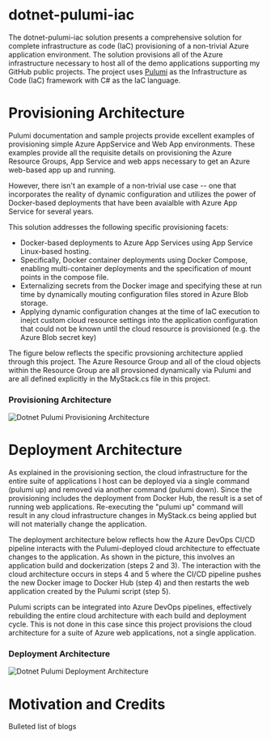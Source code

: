 # dotnet-pulumi-iac

The dotnet-pulumi-iac solution presents a comprehensive solution for complete infrastructure as code (IaC) provisioning of a non-trivial Azure application environment. The solution provisions all of the Azure infrastructure necessary to host all of the demo applications supporting my GitHub public projects. The project uses [Pulumi](https://www.pulumi.com/) as the Infrastructure as Code (IaC) framework with C# as the IaC language.

# Provisioning Architecture

Pulumi documentation and sample projects provide excellent examples of provisioning simple Azure AppService and Web App environments. These examples provide all the requisite details on provisioning the Azure Resource Groups, App Service and web apps necessary to get an Azure web-based app up and running.

However, there isn't an example of a non-trivial use case -- one that incorporates the reality of dynamic configuration and utilizes the power of Docker-based deployments that have been avaialble with Azure App Service for several years.

This solution addresses the following specific provisioning facets:

* Docker-based deployments to Azure App Services using App Service Linux-based hosting.
* Specifically, Docker container deployments using Docker Compose, enabling multi-container deployments and the specification of mount points in the compose file.
* Externalizing secrets from the Docker image and specifying these at run time by dynamically mouting configuration files stored in Azure Blob storage.
* Applying dynamic configuration changes at the time of IaC execution to inejct custom cloud resource settings into the application configuration that could not be known until the cloud resource is provisioned (e.g. the Azure Blob secret key)

The figure below reflects the specific provsioning architecture applied through this project. The Azure Resource Group and all of the cloud objects within the Resource Group are all provsioned dynamically via Pulumi and are all defined explicitly in the MyStack.cs file in this project.

### Provisioning Architecture
![Dotnet Pulumi Provisioning Architecture](https://s3.amazonaws.com/s3.beckshome.com/20220620-dotnet-pulumi-iac-provision.png)

# Deployment Architecture

As explained in the provisioning section, the cloud infrastructure for the entire suite of applications I host can be deployed via a single command (pulumi up) and removed via another command (pulumi down). Since the provisioning includes the deployment from Docker Hub, the result is a set of running web applications. Re-executing the "pulumi up" command will result in any cloud infrastructure changes in MyStack.cs being applied but will not materially change the application.

The deployment architecture below reflects how the Azure DevOps CI/CD pipeline interacts with the Pulumi-deployed cloud architecture to effectuate changes to the application. As shown in the picture, this involves an application build and dockerization (steps 2 and 3). The interaction with the cloud architecture occurs in steps 4 and 5 where the CI/CD pipeline pushes the new Docker image to Docker Hub (step 4) and then restarts the web application created by the Pulumi script (step 5). 

Pulumi scripts can be integrated into Azure DevOps pipelines, effectively rebuilding the entire cloud architecture with each build and deployment cycle. This is not done in this case since this project provisions the cloud architecture for a suite of Azure web applications, not a single application.

### Deployment Architecture
![Dotnet Pulumi Deployment Architecture](https://s3.amazonaws.com/s3.beckshome.com/20220620-dotnet-pulumi-iac-deploy.png)

# Motivation and Credits 

Bulleted list of blogs